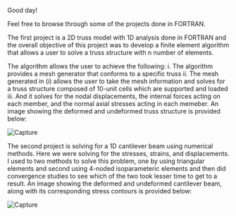 Good day!

Feel free to browse through some of the projects done in FORTRAN. 

The first project is a 2D truss model with 1D analysis done in FORTRAN and the overall objective of this project was to develop a finite element algorithm that allows a user to solve a truss structure with n number of elements. 

The algorithm allows the user to achieve the following:
i.  The algorithm provides a mesh generator that conforms to a specific truss 
ii. The mesh generated in (i) allows the user to take the mesh information and solves for a truss structure composed of 10-unit cells which are supported and loaded
iii. And it solves for the nodal displacements, the internal forces acting on each member, and the normal axial stresses acting in each memeber. An image showing the deformed and undeformed truss structure is provided below: 

![Capture](https://user-images.githubusercontent.com/62857780/102270296-d4998680-3eeb-11eb-94e1-2805352253d1.JPG)


The second project is solving for a 1D cantilever beam using numerical methods. Here we were solving for the stresses, strains, and displacements. 
I used to two methods to solve this problem, one by using triangular elements and second using 4-noded isoparameteric elements and then did convergence studies to see which of the two took lesser time to get to a result. An image showing the deformed and undeformed cantilever beam, along with its corresponding stress contours is provided below: 

![Capture](https://user-images.githubusercontent.com/62857780/102270695-4d004780-3eec-11eb-90ed-e07db6f0e9f5.JPG)
